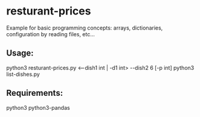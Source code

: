 # resturant-prices
Example for basic programming concepts: arrays, dictionaries, configuration by reading files, etc...

## Usage:
python3 resturant-prices.py <--dish1 int | -d1 int> --dish2 6 [-p int]
python3 list-dishes.py

## Requirements:

python3
python3-pandas
